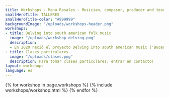 ```yaml
---
title: Workshops - Manu Rosales - Musician, composer, producer and teacher
smallHeroTitle: TALLERES
smallHeroTitle-color: "#999999"
backgroundImage: "/uploads/workshops-header.png"
workshops:
- title: Delving into south american folk music
  image: "/uploads/workshop-delving.png"
  description:
  - En 2020 nació el proyecto Delving into south american music ("Buceando en la música folclórica sudamericana") en cooperación con Klangfolk e.V., una asociación cultural con sede en Tübingen. Desde entonces se han estudiado diferentes aspectos de la música sudamericana. Los encuentros se basan en ejercicios de percusión corporal para profundizar en los nuevos ritmos, la enseñanza oral de melodías y finalmente llevar estas canciones a cada instrumento. Canciones de Argentina, Brasil, Perú, Bolivia se han estudiado en los talleres y el viaje aún está en marcha. Para participar, ponte en contacto!
- title: Clases particulares
  image: "/uploads/clases.png"
  description: Para tomar clases particulares, entrar en contacto!
layout: workshops
language: es
---
```


<section>
  {% for workshop in page.workshops %}
    {% include workshops/workshop.html %}
  {% endfor %}
</section>
